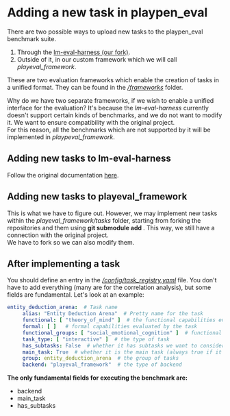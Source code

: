 # Adding a new task in playpen_eval

There are two possible ways to upload new tasks to the playpen_eval benchmark suite. 
1. Through the [lm-eval-harness (our fork)](https://github.com/momentino/lm-evaluation-harness).
2. Outside of it, in our custom framework which we will call _playeval_framework_.

These are two evaluation frameworks which enable the creation of tasks in a unified format.
They can be found in the [_/frameworks_](https://github.com/momentino/playpen_eval/tree/main/frameworks) folder.

Why do we have two separate frameworks, if we wish to enable a unified interface for the evaluation?
It's because the _lm-eval-harness_ currently doesn't support certain kinds of benchmarks, and we do not want to modify it. We want to ensure compatibility with the original project.  
For this reason, all the benchmarks which are not supported by it will be implemented in _playpeval_framework_.

## Adding new tasks to lm-eval-harness
Follow the original documentation [here](https://github.com/momentino/lm-evaluation-harness/tree/main/docs).
## Adding new tasks to playeval_framework

This is what we have to figure out. However, we may implement new tasks within the _playeval_framework/tasks_ folder, starting from forking the repositories and them using **git submodule add <repo-url>**. This way, we still have a connection with the original project.  
We have to fork so we can also modify them.

## After implementing a task
You should define an entry in the [_/config/task_registry.yaml_](https://github.com/momentino/playpen_eval/blob/main/config/task_registry.yaml) file.
You don't have to add everything (many are for the correlation analysis), but some fields are fundamental. Let's look at an example:

 ```yaml
 entity_deduction_arena:  # Task name
      alias: "Entity Deduction Arena"  # Pretty name for the task
      functional: [ "theory_of_mind" ]  # the functional capabilities evaluated by the task 
      formal: [ ]   # formal capabilities evaluated by the task
      functional_groups: [ "social_emotional_cognition" ]  # functional macro-group
      task_type: [ "interactive" ]  # the type of task
      has_subtasks: False  # whether it has subtasks we want to consider separately
      main_task: True  # whether it is the main task (always true if it has no subtasks as well)
      group: entity_deduction_arena  # the group of tasks 
      backend: "playeval_framework"  # the type of backend
  ```
**The only fundamental fields for executing the benchmark are:**
- backend
- main_task
- has_subtasks


